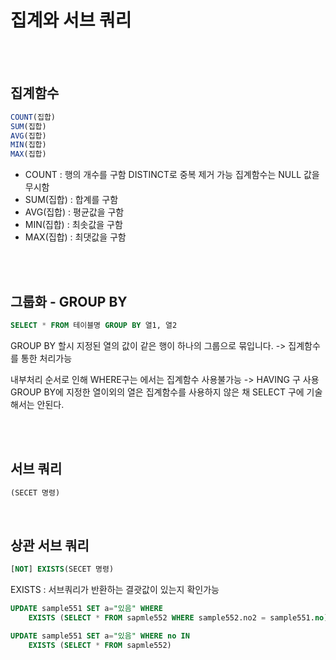 # 집계와 서브 쿼리

<br/>

<br/>

## 집계함수

```sql
COUNT(집합)
SUM(집합)
AVG(집합)
MIN(집합)
MAX(집합)
```

- COUNT : 행의 개수를 구함 DISTINCT로 중복 제거 가능  집계함수는 NULL 값을 무시함
- SUM(집합) : 합계를 구함
- AVG(집합) : 평균값을 구함
- MIN(집합) : 최솟값을 구함
- MAX(집합) : 최댓값을 구함

<br/><br/>

## 그룹화 - GROUP BY

```sql
SELECT * FROM 테이블명 GROUP BY 열1, 열2
```

GROUP BY 할시 지정된 열의 값이 같은 행이 하나의 그룹으로 묶입니다. -> 집계함수를 통한 처리가능 <br/>

내부처리 순서로 인해 WHERE구는 에서는 집계함수 사용불가능 -> HAVING 구 사용 <br/>
GROUP BY에 지정한 열이외의 열은 집계함수를 사용하지 않은 채 SELECT 구에 기술해서는 안된다.

<br/><br/>

## 서브 쿼리

```sql
(SECET 명령)
```

<br/>

## 상관 서브 쿼리

```sql
[NOT] EXISTS(SECET 명령)
```

EXISTS : 서브쿼리가 반환하는 결괏값이 있는지 확인가능

```sql
UPDATE sample551 SET a="있음" WHERE 
	EXISTS (SELECT * FROM sapmle552 WHERE sample552.no2 = sample551.no)
```

```sql
UPDATE sample551 SET a="있음" WHERE no IN
	EXISTS (SELECT * FROM sapmle552)
```

